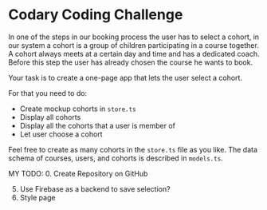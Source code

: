 # Codary Coding Challenge

In one of the steps in our booking process the user has to select a cohort, in our system a cohort is a group of children participating in a course together. A cohort always meets at a certain day and time and has a dedicated coach. Before this step the user has already chosen the course he wants to book.

Your task is to create a one-page app that lets the user select a cohort.

For that you need to do:
* Create mockup cohorts in `store.ts`
* Display all cohorts
* Display all the cohorts that a user is member of
* Let user choose a cohort

Feel free to create as many cohorts in the `store.ts` file as you like. The data schema of courses, users, and cohorts is described in `models.ts`.

MY TODO:
0. Create Repository on GitHub
<!-- 1. Create component Cohorts to display all cohorts available -->
<!-- 1.2. Create cohorts_details component to expand details -->
<!-- 2. Allow click/selection of one cohort for user to join -->
<!-- 3. Create component User to display user's cohorts -->
<!-- 4. Tailwind config for styling -->
5. Use Firebase as a backend to save selection?
6. Style page
